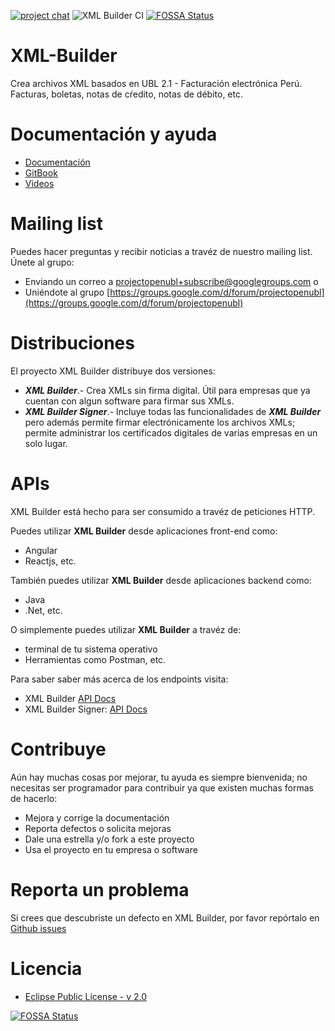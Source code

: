 [![project chat](https://img.shields.io/badge/zulip-join_chat-brightgreen.svg)](https://projectopenubl.zulipchat.com) ![XML Builder CI](https://github.com/project-openubl/xml-builder/workflows/XML%20Builder%20CI/badge.svg)
[![FOSSA Status](https://app.fossa.io/api/projects/git%2Bgithub.com%2Fproject-openubl%2Fxml-builder.svg?type=shield)](https://app.fossa.io/projects/git%2Bgithub.com%2Fproject-openubl%2Fxml-builder?ref=badge_shield)

# XML-Builder
Crea archivos XML basados en UBL 2.1 - Facturación electrónica Perú. Facturas, boletas, notas de cŕedito, notas de débito, etc.


# Documentación y ayuda
- [Documentación](https://project-openubl.github.io/xml-builder-docs/)
- [GitBook](https://project-openubl.gitbook.io/xml-builder/)
- [Videos](https://www.youtube.com/channel/UChq3xxjyDgjcU346rp0bbtA/)


# Mailing list
Puedes hacer preguntas y recibir noticias a travéz de nuestro mailing list.
Únete al grupo:
- Enviando un correo a [projectopenubl+subscribe@googlegroups.com](mailto:projectopenubl+subscribe@googlegroups.com) o
- Uniéndote al grupo [https://groups.google.com/d/forum/projectopenubl](https://groups.google.com/d/forum/projectopenubl)


# Distribuciones
El proyecto XML Builder distribuye dos versiones:
- ***XML Builder***.- Crea XMLs sin firma digital. Útil para empresas que ya cuentan con algun software para firmar sus XMLs.
- ***XML Builder Signer***.- Incluye todas las funcionalidades de ***XML Builder*** pero además permite firmar electrónicamente los archivos XMLs; permite administrar los certificados digitales de varias empresas en un solo lugar.

# APIs
XML Builder está hecho para ser consumido a travéz de peticiones HTTP.

Puedes utilizar **XML Builder** desde aplicaciones front-end como:
- Angular
- Reactjs, etc.

También puedes utilizar **XML Builder** desde aplicaciones backend como:
- Java
- .Net, etc.

O simplemente puedes utilizar **XML Builder** a travéz de:
- terminal de tu sistema operativo
- Herramientas como Postman, etc.

Para saber saber más acerca de los endpoints visita:
- XML Builder [API Docs](https://app.swaggerhub.com/apis-docs/project-openubl/xml-builder)
- XML Builder Signer: [API Docs](https://app.swaggerhub.com/apis-docs/project-openubl/xml-builder-signer)

# Contribuye
Aún hay muchas cosas por mejorar, tu ayuda es siempre bienvenida; no necesitas ser programador para contribuir ya que existen muchas formas de hacerlo:

- Mejora y corrige la documentación
- Reporta defectos o solicita mejoras
- Dale una estrella y/o fork a este proyecto
- Usa el proyecto en tu empresa o software 

# Reporta un problema
Si crees que descubriste un defecto en XML Builder, por favor repórtalo en [Github issues](https://github.com/project-openubl/xml-builder/issues)

# Licencia
- [Eclipse Public License - v 2.0](./LICENSE)


[![FOSSA Status](https://app.fossa.io/api/projects/git%2Bgithub.com%2Fproject-openubl%2Fxml-builder.svg?type=large)](https://app.fossa.io/projects/git%2Bgithub.com%2Fproject-openubl%2Fxml-builder?ref=badge_large)